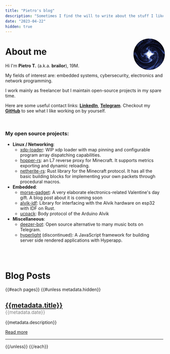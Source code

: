 ```yaml
---
title: "Pietro's blog"
description: "Sometimes I find the will to write about the stuff I like. Only sometimes."
date: "2023-04-22"
hidden: true
---
```


<img
    src="/static/star.jpg"
    style="display: inline-block; box-sizing: border-box; border-radius: 100%; width: 100px; margin: 0px -5px 0px 0px; border: 1.5px solid var(--accent-color);"
    align="right"
/>
<h1 class="fancy-title">About me</h1>

Hi I'm **Pietro T.** (a.k.a. **brailor**), 19M.

My fields of interest are: embedded systems, cybersecurity, electronics and network programming.

I work mainly as freelancer but I maintain open-source projects in my spare time.

Here are some useful contact links: [**LinkedIn**](https://www.linkedin.com/in/pietro-tamilia-3a9168238/), [**Telegram**](https://t.me/stack_smash). Checkout my **[GitHub](https://github.com/BRA1L0R)** to see what I like working on by yourself.

<br>

### My open source projects:
<!-- <details open> -->
<!-- <summary>A list of projects I'm working/I've worked on</summary> -->

- **Linux / Networking**:
  - [xdp-loader](https://github.com/BRA1L0R/xdp-loader): WIP xdp loader with map pinning and configurable program array dispatching capabilities.
  - [hopper-rs](https://github.com/BRA1L0R/hopper-rs): an L7 reverse proxy for Minecraft. It supports metrics exporting and dynamic reloading.
  - [netherite-rs](https://github.com/BRA1L0R/netherite-rs): Rust library for the Minecraft protocol. It has all the basic building blocks for implementing your own packets through procedural macros.
- **Embedded**:
  - [morse-gadget](https://github.com/BRA1L0R/morse-gadget): A very elaborate electronics-related Valentine's day gift. A blog post about it is coming soon
  - [alvik-idf](https://github.com/BRA1L0R/alvik-idf-rs): Library for interfacing with the Alvik hardware on esp32 with IDF on Rust.
  - [ucpack](https://github.com/BRA1L0R/ucpack): Body protocol of the Arduino Alvik
- **Miscellaneous**:
  - [deezer-bot](https://github.com/Stockpesce/deezer-bot): Open source alternative to many music bots on Telegram.
  - [hyperlight](https://github.com/hyperlightjs/hyperlight) (discontinued): A JavaScript framework for building server side rendered applications with Hyperapp.

<!-- </details> -->

<br>
<br>

<h1 class="fancy-title">Blog Posts</h1>

{{#each pages}}
{{#unless metadata.hidden}}
<h2 style="margin-bottom: 0px;"><a href="{{figurative_path}}">{{metadata.title}}</a></h2>
<span style="font-size: 15px; color: grey;">{{metadata.date}}</span>

{{metadata.description}}

[Read more]({{figurative_path}})

---

{{/unless}}
{{/each}}
